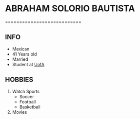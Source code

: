 # ABRAHAM SOLORIO BAUTISTA

===========================

## INFO

+ Mexican
+ 41 Years old
+ Married
+ Student at [UofA](https://coned.ualberta.ca/public/category/courseCategoryCertificateProfile.do?method=load&certificateId=1031990#collapse_1)

## HOBBIES

1. Watch Sports
    * Soccer
    * Football
    * Basketball
2. Movies 

